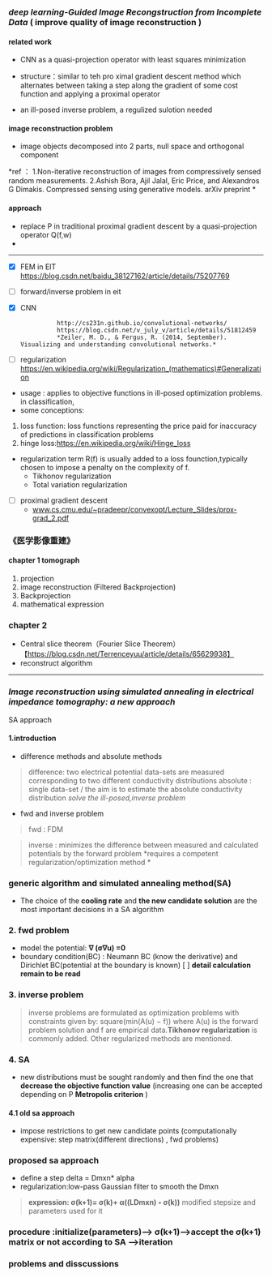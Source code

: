 
### *deep learning-Guided Image Recongstruction from Incomplete Data* ( improve quality of image reconstruction )

#### related work
- CNN as a quasi-projection operator with least squares minimization 

- structure：similar to teh pro ximal gradient descent method which alternates between taking a step along the gradient of some cost function and applying a proximal operator

- an ill-posed inverse problem, a regulized sulotion needed


#### image reconstruction problem

- image objects decomposed into 2 parts, null space and orthogonal component


 *ref ：
 1.Non-iterative reconstruction of images from compressively sensed random measurements.
 2.Ashish Bora, Ajil Jalal, Eric Price, and Alexandros G Dimakis. Compressed sensing using generative models. arXiv preprint
 * 
 
 
 #### approach
 - replace P in traditional  proximal gradient descent by a quasi-projection operator Q(f,w)
 -
 
 ---
 
 - [x] FEM in EIT https://blog.csdn.net/baidu_38127162/article/details/75207769
 - [ ] forward/inverse problem in eit
 - [X] CNN
         
                 http://cs231n.github.io/convolutional-networks/
                 https://blog.csdn.net/v_july_v/article/details/51812459
                 *Zeiler, M. D., & Fergus, R. (2014, September). Visualizing and understanding convolutional networks.*

 
 
 - [ ] regularization https://en.wikipedia.org/wiki/Regularization_(mathematics)#Generalization
  - usage : applies to objective functions in ill-posed optimization problems. in classification,
  - some conceptions: 
  1. loss function: loss functions representing the price paid for inaccuracy of predictions in classification problems
  2. hinge loss:https://en.wikipedia.org/wiki/Hinge_loss 
 - regularization term R(f) is usually added to a loss founction,typically chosen to impose a penalty on the complexity of f.
   - Tikhonov regularization
   - Total variation regularization
 - [ ] proximal gradient descent
   - www.cs.cmu.edu/~pradeepr/convexopt/Lecture_Slides/prox-grad_2.pdf
### **《医学影像重建》**
#### chapter 1 tomograph
1. projection
2. image reconstruction (Filtered Backprojection)
3. Backprojection
4. mathematical expression
### chapter 2 
- Central slice theorem（Fourier Slice Theorem） 【https://blog.csdn.net/Terrenceyuu/article/details/65629938】
- reconstruct algorithm

---

### *Image reconstruction using simulated annealing in electrical impedance tomography: a new approach*
SA approach
#### 1.introduction
- difference methods and absolute methods
> difference: two electrical potential data-sets are measured corresponding to two different conductivity distributions 
> absolute : single data-set / the aim is to estimate the absolute conductivity distribution  *solve the ill-posed,inverse problem*

- fwd and inverse problem
> fwd : FDM

> inverse : minimizes the difference between measured and calculated potentials by the forward problem *requires a competent regularization/optimization method * 

### **generic algorithm and simulated annealing method(SA)**
- The choice of the **cooling rate** and **the new candidate solution** are the most important decisions in a SA algorithm

### 2. fwd problem
- model the potential:  **∇ (σ∇u) =0**
- boundary condition(BC) : Neumann BC (know the derivative) and Dirichlet BC(potential at the boundary is known) 
[ ] **detail calculation remain to be read**

### 3. inverse problem
> inverse problems are formulated as optimization problems with constraints given by: square(min(A(u) − f)) where A(u) is the forward problem solution and f are empirical data.__Tikhonov regularization__ is commonly added. Other regularized methods are mentioned.

### 4. SA
- new distributions must be sought randomly and then find the one that **decrease the objective function value** (increasing one can be accepted depending on P __Metropolis criterion__ )

#### 4.1 old sa approach
- impose restrictions to get new candidate points (computationally expensive: step matrix(different directions) , fwd problems)

### proposed sa approach
- define a step delta = Dmxn* alpha
- regularization:low-pass Gaussian filter to smooth the Dmxn
> __expression: σ(k+1)= σ(k)+ α((LDmxn) ◦ σ(k))__
> modified stepsize and parameters used for it
 
### procedure :initialize(parameters)--> σ(k+1)-->accept the σ(k+1) matrix or not according to SA -->iteration

### problems and disscussions


